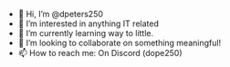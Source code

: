 - 👋 Hi, I’m @dpeters250
- 👀 I’m interested in anything IT related
- 🌱 I’m currently learning way to little.
- 💞️ I’m looking to collaborate on something meaningful!
- 📫 How to reach me: On Discord (dope250)

<!---
dpeters250/dpeters250 is a ✨ special ✨ repository because its `README.md` (this file) appears on your GitHub profile.
You can click the Preview link to take a look at your changes.
--->
